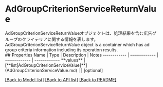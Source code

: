 # AdGroupCriterionServiceReturnValue

<div lang=\"ja\">AdGroupCriterionServiceReturnValueオブジェクトは、処理結果を含む広告グループのクライテリアに関する情報を表します。</div> <div lang=\"en\">AdGroupCriterionServiceReturnValue object is a container which has ad group criteria information including its operation results.</div> 
## Properties
Name | Type | Description | Notes
------------ | ------------- | ------------- | -------------
**values** | [**list[AdGroupCriterionServiceValue]**](AdGroupCriterionServiceValue.md) |  | [optional] 

[[Back to Model list]](../README.md#documentation-for-models) [[Back to API list]](../README.md#documentation-for-api-endpoints) [[Back to README]](../README.md)



